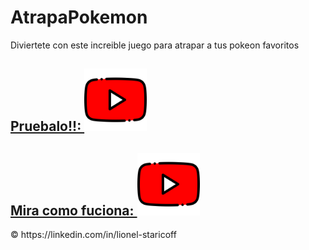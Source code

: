 # AtrapaPokemon

<p>Diviertete con este increible juego para atrapar a tus pokeon favoritos</p>



<h2><a href="https://www.youtube.com/watch?v=cfIPnYoEXNI"> Pruebalo!!: <img src="https://github.com/LionelStaricoff/conversor/blob/main/youtube.png?raw=true" alt="enlace a youtube" width="100" height="100"> </a></h2>


<h2><a href="https://www.youtube.com/watch?v=cfIPnYoEXNI"> Mira como fuciona: <img src="https://github.com/LionelStaricoff/conversor/blob/main/youtube.png?raw=true" alt="enlace a youtube" width="100" height="100"> </a></h2> 


<p>&copy https://linkedin.com/in/lionel-staricoff</p>
